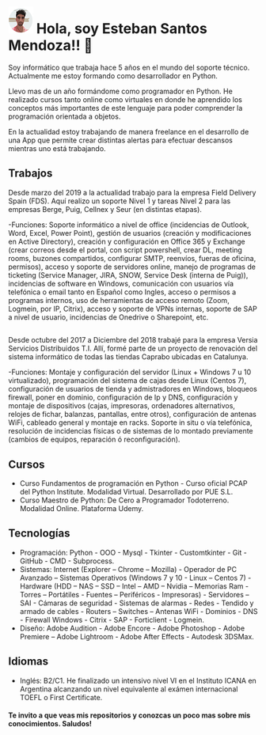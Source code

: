 # ![Imágen ilustrativa del juego.](./Perfil_Emoji.png) Hola, soy Esteban Santos Mendoza!! 👋 

Soy informático que trabaja hace 5 años en el mundo del soporte técnico. Actualmente me estoy formando como desarrollador en Python.

Llevo mas de un año formándome como programador en Python. He realizado cursos tanto online como virtuales en donde he aprendido los conceptos más importantes de este lenguaje para poder comprender la programación orientada a objetos. 

En la actualidad estoy trabajando de manera freelance en el desarrollo de una App que permite crear distintas alertas para efectuar descansos mientras uno está trabajando. 

## Trabajos  

Desde marzo del 2019 a la actualidad trabajo para la empresa Field Delivery Spain (FDS). Aquí realizo un soporte Nivel 1 y tareas Nivel 2 para las empresas Berge, Puig, Cellnex y Seur (en distintas etapas).

-Funciones: Soporte informático a nivel de office (incidencias de Outlook, Word, Excel, Power Point), gestión de usuarios (creación y modificaciones en Active Directory), creación y configuración en Office 365 y Exchange (crear correos desde el portal, con script powershell, crear DL, meeting rooms, buzones compartidos, configurar SMTP, reenvíos, fueras de oficina, permisos), acceso y soporte de servidores online, manejo de programas de ticketing (Service Manager, JIRA, SNOW, Service Desk (interna de Puig)), incidencias de software en Windows, comunicación con usuarios vía telefónica o email tanto en Español como Ingles, acceso o permisos a programas internos, uso de herramientas de acceso remoto (Zoom, Logmein, por IP, Citrix), acceso y soporte de VPNs internas, soporte de SAP a nivel de usuario, incidencias de Onedrive o Sharepoint, etc.
##
Desde octubre del 2017 a Diciembre del 2018 trabajé para la empresa Versia Servicios Distribuidos T.I. Allí, formé parte de un proyecto de renovación del sistema informático de todas las tiendas Caprabo ubicadas en Catalunya.
  
-Funciones: Montaje y configuración del servidor (Linux + Windows 7 u 10 virtualizado), programación del sistema de cajas desde Linux (Centos 7), configuración de usuarios de tienda y admistradores en Windows, bloqueos firewall, poner en dominio, configuración de Ip y DNS, configuración y montaje de dispositivos (cajas, impresoras, ordenadores alternativos, relojes de fichar, balanzas, pantallas, entre otros), configuración de antenas WiFi, cableado  general y montaje en racks. Soporte in situ o vía telefónica, resolución de incidencias físicas o de sistemas de lo montado previamente (cambios de equipos, reparación ó reconfiguración).

## Cursos  

* Curso Fundamentos de programación en Python - Curso oficial PCAP del Python Institute. Modalidad Virtual. Desarrollado por PUE S.L.
* Curso Maestro de Python: De Cero a Programador Todoterreno. Modalidad Online. Plataforma Udemy.

## Tecnologías  

* Programación: Python - OOO - Mysql - Tkinter - Customtkinter - Git - GitHub -  CMD - Subprocess.
* Sistemas: Internet (Explorer – Chrome – Mozilla) - Operador de PC Avanzado – Sistemas Operativos (Windows 7 y 10 - Linux – Centos 7) - Hardware (HDD – NAS – SSD – Intel – AMD – Nvidia – Memorias Ram - Torres – Portátiles - Fuentes – Periféricos - Impresoras) - Servidores – SAI - Cámaras de seguridad - Sistemas de alarmas - Redes - Tendido y armado de cables - Routers – Switches – Antenas WiFi - Dominios - DNS - Firewall Windows - Citrix - SAP - Forticlient - Logmein.
* Diseño: Adobe Audition - Adobe Encore - Adobe Photoshop - Adobe Premiere – Adobe Lightroom - Adobe After Effects - Autodesk 3DSMax.  

## Idiomas  

* Inglés: B2/C1. He finalizado un intensivo nivel VI en el Instituto ICANA en Argentina alcanzando un nivel equivalente al exámen internacional TOEFL o First Certificate.  


#### Te invito a que veas mis repositorios y conozcas un poco mas sobre mis conocimientos. Saludos!
